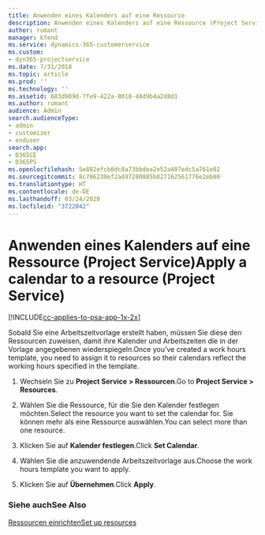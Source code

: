 ```yaml
---
title: Anwenden eines Kalenders auf eine Ressource
description: Anwenden eines Kalenders auf eine Ressource (Project Service)
author: rumant
manager: kfend
ms.service: dynamics-365-customerservice
ms.custom:
- dyn365-projectservice
ms.date: 7/31/2018
ms.topic: article
ms.prod: ''
ms.technology: ''
ms.assetid: 683d909d-7fe9-422a-8018-48d9b4a2d8d1
ms.author: rumant
audience: Admin
search.audienceType:
- admin
- customizer
- enduser
search.app:
- D365CE
- D365PS
ms.openlocfilehash: 5e882efcb0dc8a73bbdea2e52a407edc5a761e02
ms.sourcegitcommit: 8c786230ef2a497280885b827162561776e2eb00
ms.translationtype: HT
ms.contentlocale: de-DE
ms.lasthandoff: 03/24/2020
ms.locfileid: "3722042"
---
```

# <a name="apply-a-calendar-to-a-resource-project-service"></a><span data-ttu-id="0c5ae-103">Anwenden eines Kalenders auf eine Ressource (Project Service)</span><span class="sxs-lookup"><span data-stu-id="0c5ae-103">Apply a calendar to a resource (Project Service)</span></span>

[!INCLUDE[cc-applies-to-psa-app-1x-2x](../includes/cc-applies-to-psa-app-1x-2x.md)]

<span data-ttu-id="0c5ae-104">Sobald Sie eine Arbeitszeitvorlage erstellt haben, müssen Sie diese den Ressourcen zuweisen, damit ihre Kalender und Arbeitszeiten die in der Vorlage angegebenen wiederspiegeln.</span><span class="sxs-lookup"><span data-stu-id="0c5ae-104">Once you’ve created a work hours template, you need to assign it to resources so their calendars reflect the working hours specified in the template.</span></span>  
  
1.  <span data-ttu-id="0c5ae-105">Wechseln Sie zu **Project Service > Ressourcen**.</span><span class="sxs-lookup"><span data-stu-id="0c5ae-105">Go to **Project Service > Resources**.</span></span>  
  
2.  <span data-ttu-id="0c5ae-106">Wählen Sie die Ressource, für die Sie den Kalender festlegen möchten.</span><span class="sxs-lookup"><span data-stu-id="0c5ae-106">Select the resource you want to set the calendar for.</span></span> <span data-ttu-id="0c5ae-107">Sie können mehr als eine Ressource auswählen.</span><span class="sxs-lookup"><span data-stu-id="0c5ae-107">You can select more than one resource.</span></span>  
  
3.  <span data-ttu-id="0c5ae-108">Klicken Sie auf **Kalender festlegen**.</span><span class="sxs-lookup"><span data-stu-id="0c5ae-108">Click **Set Calendar**.</span></span>  
  
4.  <span data-ttu-id="0c5ae-109">Wählen Sie die anzuwendende Arbeitszeitvorlage aus.</span><span class="sxs-lookup"><span data-stu-id="0c5ae-109">Choose the work hours template you want to apply.</span></span>  
  
5.  <span data-ttu-id="0c5ae-110">Klicken Sie auf **Übernehmen**.</span><span class="sxs-lookup"><span data-stu-id="0c5ae-110">Click **Apply**.</span></span>  
  
### <a name="see-also"></a><span data-ttu-id="0c5ae-111">Siehe auch</span><span class="sxs-lookup"><span data-stu-id="0c5ae-111">See Also</span></span>  
 [<span data-ttu-id="0c5ae-112">Ressourcen einrichten</span><span class="sxs-lookup"><span data-stu-id="0c5ae-112">Set up resources</span></span>](../project-service/set-up-resources.md)
